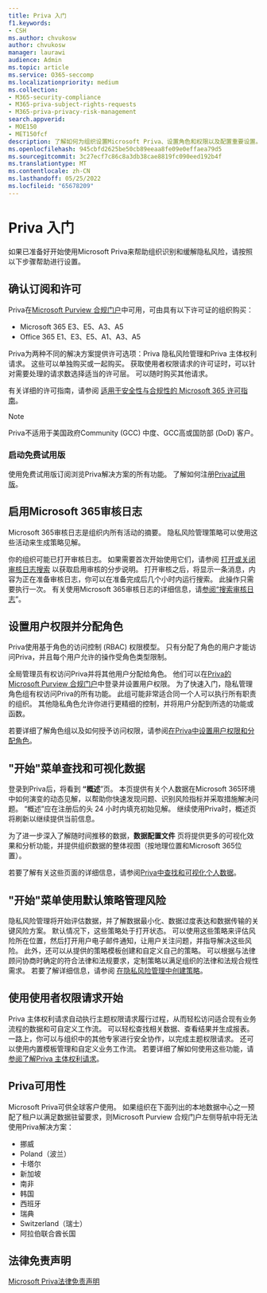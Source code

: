 ```yaml
---
title: Priva 入门
f1.keywords:
- CSH
ms.author: chvukosw
author: chvukosw
manager: laurawi
audience: Admin
ms.topic: article
ms.service: O365-seccomp
ms.localizationpriority: medium
ms.collection:
- M365-security-compliance
- M365-priva-subject-rights-requests
- M365-priva-privacy-risk-management
search.appverid:
- MOE150
- MET150fcf
description: 了解如何为组织设置Microsoft Priva、设置角色和权限以及配置重要设置。
ms.openlocfilehash: 945cbfd2625be50cb89eeaa8fe09e0effaea79d5
ms.sourcegitcommit: 3c27ecf7c86c8a3db38cae8819fc090eed192b4f
ms.translationtype: MT
ms.contentlocale: zh-CN
ms.lasthandoff: 05/25/2022
ms.locfileid: "65678209"
---
```

# <a name="get-started-with-priva"></a>Priva 入门

如果已准备好开始使用Microsoft Priva来帮助组织识别和缓解隐私风险，请按照以下步骤帮助进行设置。

## <a name="confirm-subscriptions-and-licensing"></a>确认订阅和许可

Priva在[Microsoft Purview 合规门户](https://compliance.microsoft.com/)中可用，可由具有以下许可证的组织购买：

- Microsoft 365 E3、E5、A3、A5
- Office 365 E1、E3、E5、A1、A3、A5

Priva为两种不同的解决方案提供许可选项：Priva 隐私风险管理和Priva 主体权利请求。 这些可以单独购买或一起购买。 获取使用者权限请求的许可证时，可以针对需要处理的请求数选择适当的许可层。 可以随时购买其他请求。

有关详细的许可指南，请参阅 [适用于安全性与合规性的 Microsoft 365 许可指南](/office365/servicedescriptions/microsoft-365-service-descriptions/microsoft-365-tenantlevel-services-licensing-guidance/microsoft-365-security-compliance-licensing-guidance#microsoft-priva)。

> [!Note]
> Priva不适用于美国政府Community (GCC) 中度、GCC高或国防部 (DoD) 客户。

### <a name="start-a-free-trial"></a>启动免费试用版

使用免费试用版订阅浏览Priva解决方案的所有功能。 了解如何注册[Priva试用版](priva-trial.md)。

## <a name="enable-the-microsoft-365-audit-log"></a>启用Microsoft 365审核日志

Microsoft 365审核日志是组织内所有活动的摘要。 隐私风险管理策略可以使用这些活动来生成策略见解。

你的组织可能已打开审核日志。 如果需要首次开始使用它们，请参阅 [打开或关闭审核日志搜索](/microsoft-365/compliance/turn-audit-log-search-on-or-off) 以获取启用审核的分步说明。 打开审核之后，将显示一条消息，内容为正在准备审核日志，你可以在准备完成后几个小时内运行搜索。 此操作只需要执行一次。 有关使用Microsoft 365审核日志的详细信息，请[参阅“搜索审核日志](/microsoft-365/compliance/search-the-audit-log-in-security-and-compliance)”。

## <a name="set-user-permissions-and-assign-roles"></a>设置用户权限并分配角色

Priva使用基于角色的访问控制 (RBAC) 权限模型。 只有分配了角色的用户才能访问Priva，并且每个用户允许的操作受角色类型限制。

全局管理员有权访问Priva并将其他用户分配给角色。 他们可以在[Priva的Microsoft Purview 合规门户](https://compliance.microsoft.com/)中登录并设置用户权限。 为了快速入门，隐私管理角色组有权访问Priva的所有功能。 此组可能非常适合同一个人可以执行所有职责的组织。 其他隐私角色允许你进行更精细的控制，并将用户分配到所选的功能或函数。

若要详细了解角色组以及如何授予访问权限，请参阅[在Priva中设置用户权限和分配角色](priva-permissions.md)。

## <a name="start-finding-and-visualizing-your-data"></a>"开始"菜单查找和可视化数据

登录到Priva后，将看到 **“概述**”页。 本页提供有关个人数据在Microsoft 365环境中如何演变的动态见解，以帮助你快速发现问题、识别风险指标并采取措施解决问题。 “概述”应在注册后的头 24 小时内填充初始见解。 继续使用Priva时，概述页将刷新以继续提供当前信息。

为了进一步深入了解随时间推移的数据，**数据配置文件** 页将提供更多的可视化效果和分析功能，并提供组织数据的整体视图（按地理位置和Microsoft 365位置）。

若要了解有关这些页面的详细信息，请参阅[Priva中查找和可视化个人数据](priva-data-profile.md)。

## <a name="start-managing-risks-with-default-policies"></a>"开始"菜单使用默认策略管理风险

隐私风险管理将开始评估数据，并了解数据最小化、数据过度表达和数据传输的关键风险方案。 默认情况下，这些策略处于打开状态。 可以使用这些策略来评估风险所在位置，然后打开用户电子邮件通知，让用户关注问题，并指导解决这些风险。 此外，还可以从提供的策略模板创建和自定义自己的策略。 可以根据与法律顾问协商时确定的符合法律和法规要求，定制策略以满足组织的法律和法规合规性需求。 若要了解详细信息，请参阅 [在隐私风险管理中创建策略](risk-management-policies.md)。

## <a name="get-started-with-subject-rights-requests"></a>使用使用者权限请求开始

Priva 主体权利请求自动执行主题权限请求履行过程，从而轻松访问适合现有业务流程的数据和可自定义工作流。 可以轻松查找相关数据、查看结果并生成报表。 一路上，你可以与组织中的其他专家进行安全协作，以完成主题权限请求。 还可以使用内置模板管理和自定义业务工作流。 若要详细了解如何使用这些功能，请[参阅了解Priva 主体权利请求](subject-rights-requests.md)。

## <a name="priva-availability"></a>Priva可用性

Microsoft Priva可供全球客户使用。 如果组织在下面列出的本地数据中心之一预配了租户以满足数据驻留要求，则Microsoft Purview 合规门户左侧导航中将无法使用Priva解决方案：

- 挪威
- Poland（波兰）
- 卡塔尔
- 新加坡
- 南非
- 韩国
- 西班牙
- 瑞典
- Switzerland（瑞士）
- 阿拉伯联合酋长国

## <a name="legal-disclaimer"></a>法律免责声明

[Microsoft Priva法律免责声明](priva-disclaimer.md)
